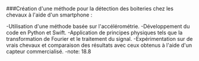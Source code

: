 ###Création d'une méthode pour la détection des boiteries chez les chevaux à l'aide d'un smartphone :

-Utilisation d'une méthode basée sur l'accélérométrie.
-Développement du code en Python et Swift.
-Application de principes physiques tels que la transformation de Fourier et le traitement du signal.
-Expérimentation sur de vrais chevaux et comparaison des résultats avec ceux obtenus à l'aide d'un capteur commercialisé.
-note: 18.8
